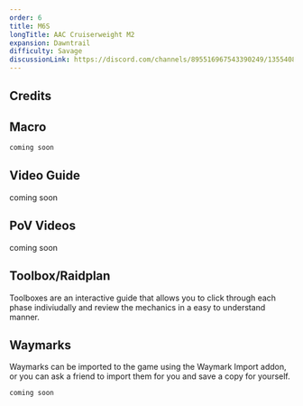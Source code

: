 ```yaml
---
order: 6
title: M6S
longTitle: AAC Cruiserweight M2
expansion: Dawntrail
difficulty: Savage
discussionLink: https://discord.com/channels/895516967543390249/1355408064001474682
---
```

## Credits


## Macro

```markdown
coming soon
```

## Video Guide
coming soon

## PoV Videos
coming soon

## Toolbox/Raidplan
Toolboxes are an interactive guide that allows you to click through each phase indiviudally and review the mechanics in a easy to understand manner.

<Action title='Main' color='red' href='https://raidplan.io/plan/Pgj53K49w8LAZpI6' />
<Action title='Desert' color='red' href='https://raidplan.io/plan/NWiAOP4kdekXg9mg' />
<Action title='Bridges' color='red' href='https://raidplan.io/plan/f0forhkOQMkVL3-I' />

## Waymarks
Waymarks can be imported to the game using the Waymark Import addon, or you can ask a friend to import them for you and save a copy for yourself.

```
coming soon
```